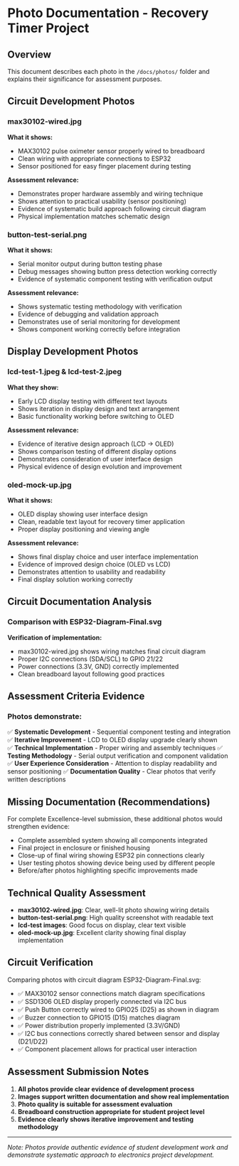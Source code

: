 # Photo Documentation - Recovery Timer Project

## Overview
This document describes each photo in the `/docs/photos/` folder and explains their significance for assessment purposes.

## Circuit Development Photos

### max30102-wired.jpg
**What it shows:**
- MAX30102 pulse oximeter sensor properly wired to breadboard
- Clean wiring with appropriate connections to ESP32
- Sensor positioned for easy finger placement during testing

**Assessment relevance:**
- Demonstrates proper hardware assembly and wiring technique
- Shows attention to practical usability (sensor positioning)
- Evidence of systematic build approach following circuit diagram
- Physical implementation matches schematic design

### button-test-serial.png
**What it shows:**
- Serial monitor output during button testing phase
- Debug messages showing button press detection working correctly
- Evidence of systematic component testing with verification output

**Assessment relevance:**
- Shows systematic testing methodology with verification
- Evidence of debugging and validation approach
- Demonstrates use of serial monitoring for development
- Shows component working correctly before integration

## Display Development Photos

### lcd-test-1.jpeg & lcd-test-2.jpeg  
**What they show:**
- Early LCD display testing with different text layouts
- Shows iteration in display design and text arrangement
- Basic functionality working before switching to OLED

**Assessment relevance:**
- Evidence of iterative design approach (LCD → OLED)
- Shows comparison testing of different display options
- Demonstrates consideration of user interface design
- Physical evidence of design evolution and improvement

### oled-mock-up.jpg
**What it shows:**
- OLED display showing user interface design
- Clean, readable text layout for recovery timer application
- Proper display positioning and viewing angle

**Assessment relevance:**
- Shows final display choice and user interface implementation
- Evidence of improved design choice (OLED vs LCD)
- Demonstrates attention to usability and readability
- Final display solution working correctly

## Circuit Documentation Analysis

### Comparison with ESP32-Diagram-Final.svg
**Verification of implementation:**
- max30102-wired.jpg shows wiring matches final circuit diagram
- Proper I2C connections (SDA/SCL) to GPIO 21/22
- Power connections (3.3V, GND) correctly implemented
- Clean breadboard layout following good practices

## Assessment Criteria Evidence

### Photos demonstrate:
✅ **Systematic Development** - Sequential component testing and integration
✅ **Iterative Improvement** - LCD to OLED display upgrade clearly shown  
✅ **Technical Implementation** - Proper wiring and assembly techniques
✅ **Testing Methodology** - Serial output verification and component validation
✅ **User Experience Consideration** - Attention to display readability and sensor positioning
✅ **Documentation Quality** - Clear photos that verify written descriptions

## Missing Documentation (Recommendations)
For complete Excellence-level submission, these additional photos would strengthen evidence:
- Complete assembled system showing all components integrated
- Final project in enclosure or finished housing
- Close-up of final wiring showing ESP32 pin connections clearly
- User testing photos showing device being used by different people
- Before/after photos highlighting specific improvements made

## Technical Quality Assessment
- **max30102-wired.jpg**: Clear, well-lit photo showing wiring details
- **button-test-serial.png**: High quality screenshot with readable text
- **lcd-test images**: Good focus on display, clear text visible
- **oled-mock-up.jpg**: Excellent clarity showing final display implementation

## Circuit Verification
Comparing photos with circuit diagram ESP32-Diagram-Final.svg:
- ✅ MAX30102 sensor connections match diagram specifications
- ✅ SSD1306 OLED display properly connected via I2C bus
- ✅ Push Button correctly wired to GPIO25 (D25) as shown in diagram
- ✅ Buzzer connection to GPIO15 (D15) matches diagram
- ✅ Power distribution properly implemented (3.3V/GND)
- ✅ I2C bus connections correctly shared between sensor and display (D21/D22)
- ✅ Component placement allows for practical user interaction

## Assessment Submission Notes
1. **All photos provide clear evidence of development process**
2. **Images support written documentation and show real implementation**
3. **Photo quality is suitable for assessment evaluation**
4. **Breadboard construction appropriate for student project level**
5. **Evidence clearly shows iterative improvement and testing methodology**

---
*Note: Photos provide authentic evidence of student development work and demonstrate systematic approach to electronics project development.*